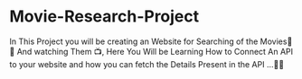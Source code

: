 # Movie-Research-Project

In This Project you will be creating an Website for Searching of the Movies🍷✨ And watching Them 📺,  Here You Will be Learning How to Connect An API to your website 
and how you can fetch the Details Present in the API ...💙✨
